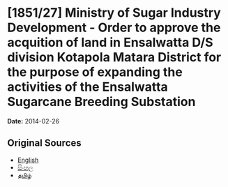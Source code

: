 # [1851/27] Ministry of Sugar Industry Development - Order to approve the acquition of land in Ensalwatta D/S division Kotapola Matara District for the purpose of expanding the activities of the Ensalwatta Sugarcane Breeding Substation

**Date:** 2014-02-26

## Original Sources

- [English](https://documents.gov.lk/view/extra-gazettes/2014/2/1851-27_E.pdf)
- [සිංහල](https://documents.gov.lk/view/extra-gazettes/2014/2/1851-27_S.pdf)
- [தமிழ்](https://documents.gov.lk/view/extra-gazettes/2014/2/1851-27_T.pdf)

